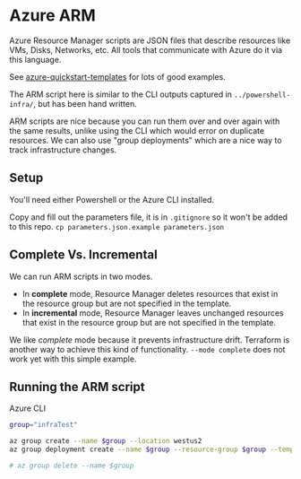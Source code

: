 # Azure ARM

Azure Resource Manager scripts are JSON files that describe resources like VMs, Disks, Networks, etc.  All tools that communicate with Azure do it via this language.

See [azure-quickstart-templates](https://github.com/Azure/azure-quickstart-templates) for lots of good examples.

The ARM script here is similar to the CLI outputs captured in `../powershell-infra/`, but has been hand written.

ARM scripts are nice because you can run them over and over again with the same results, unlike using the CLI which would error on duplicate resources.
We can also use "group deployments" which are a nice way to track infrastructure changes.

## Setup

You'll need either Powershell or the Azure CLI installed.  

Copy and fill out the parameters file, it is in `.gitignore` so it won't be added to this repo.
`cp parameters.json.example parameters.json`

## Complete Vs. Incremental
We can run ARM scripts in two modes.
- In **complete** mode, Resource Manager deletes resources that exist in the resource group but are not specified in the template.
- In **incremental** mode, Resource Manager leaves unchanged resources that exist in the resource group but are not specified in the template.

We like _complete_ mode because it prevents infrastructure drift. Terraform is another way to achieve this kind of functionality.
`--mode complete` does not work yet with this simple example.

## Running the ARM script

Azure CLI
```sh
group="infraTest"

az group create --name $group --location westus2
az group deployment create --name $group --resource-group $group --template-file create-vm.json --parameters @parameters.json

# az group delete --name $group
```